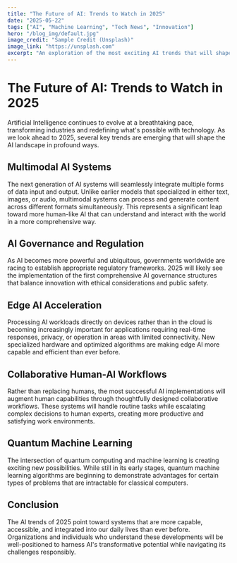 ```yaml
---
title: "The Future of AI: Trends to Watch in 2025"
date: "2025-05-22"
tags: ["AI", "Machine Learning", "Tech News", "Innovation"]
hero: "/blog_img/default.jpg"
image_credit: "Sample Credit (Unsplash)"
image_link: "https://unsplash.com"
excerpt: "An exploration of the most exciting AI trends that will shape technology in 2025 and beyond."
---
```


# The Future of AI: Trends to Watch in 2025

Artificial Intelligence continues to evolve at a breathtaking pace, transforming industries and redefining what's possible with technology. As we look ahead to 2025, several key trends are emerging that will shape the AI landscape in profound ways.

## Multimodal AI Systems

The next generation of AI systems will seamlessly integrate multiple forms of data input and output. Unlike earlier models that specialized in either text, images, or audio, multimodal systems can process and generate content across different formats simultaneously. This represents a significant leap toward more human-like AI that can understand and interact with the world in a more comprehensive way.

## AI Governance and Regulation

As AI becomes more powerful and ubiquitous, governments worldwide are racing to establish appropriate regulatory frameworks. 2025 will likely see the implementation of the first comprehensive AI governance structures that balance innovation with ethical considerations and public safety.

## Edge AI Acceleration

Processing AI workloads directly on devices rather than in the cloud is becoming increasingly important for applications requiring real-time responses, privacy, or operation in areas with limited connectivity. New specialized hardware and optimized algorithms are making edge AI more capable and efficient than ever before.

## Collaborative Human-AI Workflows

Rather than replacing humans, the most successful AI implementations will augment human capabilities through thoughtfully designed collaborative workflows. These systems will handle routine tasks while escalating complex decisions to human experts, creating more productive and satisfying work environments.

## Quantum Machine Learning

The intersection of quantum computing and machine learning is creating exciting new possibilities. While still in its early stages, quantum machine learning algorithms are beginning to demonstrate advantages for certain types of problems that are intractable for classical computers.

## Conclusion

The AI trends of 2025 point toward systems that are more capable, accessible, and integrated into our daily lives than ever before. Organizations and individuals who understand these developments will be well-positioned to harness AI's transformative potential while navigating its challenges responsibly. 